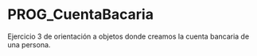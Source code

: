 # PROG_CuentaBacaria
Ejercicio 3 de orientación a objetos donde creamos la cuenta bancaria de una persona.
